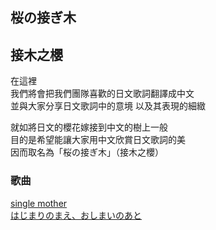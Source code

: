 ## 桜の接ぎ木
## 接木之櫻

在這裡<br>
我們將會把我們團隊喜歡的日文歌詞翻譯成中文<br>
並與大家分享日文歌詞中的意境 以及其表現的細緻  
  
就如將日文的櫻花嫁接到中文的樹上一般<br>
目的是希望能讓大家用中文欣賞日文歌詞的美<br>
因而取名為「桜の接ぎ木」（接木之櫻）

### 歌曲
[single mother](https://lyrics-meme-translation.github.io/single-mother/)<br>
[はじまりのまえ、おしまいのあと](https://lyrics-meme-translation.github.io/Hajimarinomae-Oshimainoato/)
